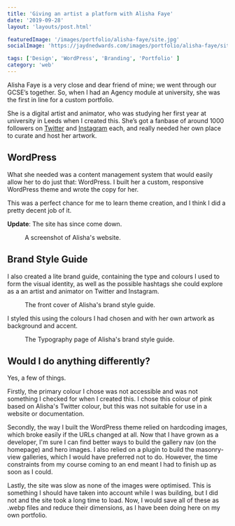 ```yaml
---
title: 'Giving an artist a platform with Alisha Faye'
date: '2019-09-28'
layout: 'layouts/post.html'

featuredImage: '/images/portfolio/alisha-faye/site.jpg'
socialImage: 'https://jaydnedwards.com/images/portfolio/alisha-faye/site.jpg'

tags: ['Design', 'WordPress', 'Branding', 'Portfolio' ]
category: 'web'
---
```


Alisha Faye is a very close and dear friend of mine; we went through our GCSE’s together. So, when I had an Agency module at university, she was the first in line for a custom portfolio.

She is a <span class="highlight">digital artist and animator</span>, who was studying her first year at university in Leeds when I created this. She’s got a fanbase of around 1000 followers on [Twitter](https://twitter.com/Faye_Scribbles) and [Instagram](https://www.instagram.com/faye_scribbles/) each, and really needed her own place to curate and host her artwork.

## WordPress
What she needed was a content management system that would easily allow her to do just that: WordPress. I built her a custom, responsive WordPress theme and wrote the copy for her.

This was a perfect chance for me to learn theme creation, and I think I did a pretty decent job of it.

**Update**: The site has since come down.

<figure>
<img srcset="/images/portfolio/alisha-faye/site.webp" src="/images/portfolio/alisha-faye/site.jpg" alt="" />
<figcaption>A screenshot of Alisha's website.</figcaption>
</figure>

## Brand Style Guide
I also created a lite brand guide, containing the type and colours I used to form the visual identity, as well as the possible hashtags she could explore as a an artist and animator on Twitter and Instagram.

<figure>
<img srcset="/images/portfolio/alisha-faye/brand-style-guide.webp" src="/images/portfolio/alisha-faye/brand-style-guide.jpg" alt="" />
<figcaption>The front cover of Alisha's brand style guide.</figcaption>
</figure>

I styled this using the colours I had chosen and with her own artwork as background and accent.

<figure>
<img srcset="/images/portfolio/alisha-faye/brand-style-guide-type.webp" src="/images/portfolio/alisha-faye/brand-style-guide-type.jpg" alt="" />
<figcaption>The Typography page of Alisha's brand style guide.</figcaption>
</figure>

## Would I do anything differently?
Yes, a few of things.

Firstly, the primary colour I chose was not accessible and was not something I checked for when I created this. I chose this colour of pink based on Alisha's Twitter colour, but this was not suitable for use in a website or documentation.

Secondly, the way I built the WordPress theme relied on hardcoding images, which broke easily if the URLs changed at all. Now that I have grown as a developer, I'm sure I can find better ways to build the gallery nav (on the homepage) and hero images. I also relied on a plugin to build the masonry-view galleries, which I would have preferred not to do. However, the time constraints from my course coming to an end meant I had to finish up as soon as I could.

Lastly, the site was slow as none of the images were optimised. This is something I should have taken into account while I was building, but I did not and the site took a long time to load. Now, I would save all of these as .webp files and reduce their dimensions, as I have been doing here on my own portfolio. 